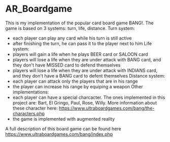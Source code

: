 # AR_Boardgame

This is my implementation of the popular card board game BANG!. The game is based on 3 systems: turn, life, distance.
Turn system:
- each player can play any card while his turn is still active
- after finishing the turn, he can pass it to the player next to him
Life system:
- players will gain a life when he plays BEER card or SALOON card
- players will lose a life when they are under attack with BANG card, and they don't have MISSED card to defend themselves
- players will lose a life when they are under attack with INDIANS card, and they don't have a BANG card to defent themselves
Distance system:
- each player can attack only the players that are in his range
- the player can increase his range by equiping a weapon
Other implementations:
- each player can have a special charcacter. The ones implemented in this project are: Bart, El Gringo, Paul, Rose, Willy. More information about these character here: https://www.ultraboardgames.com/bang/the-characters.php
- the game is implemented with augmented reality

A full description of this board game can be found here https://www.ultraboardgames.com/bang/index.php

